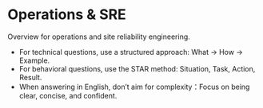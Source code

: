 # Operations & SRE

Overview for operations and site reliability engineering.

- For technical questions, use a structured approach: What → How → Example.
- For behavioral questions, use the STAR method: Situation, Task, Action, Result.
- When answering in English, don’t aim for complexity：Focus on being clear, concise, and confident.
